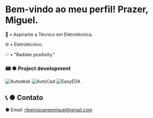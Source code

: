 # Bem-vindo ao meu perfil! Prazer, Miguel.

📕 •  Aspirante a Técnico em Eletrotécnica.

🌐 •  Eletrotécnico.

✨ •  "Radiate positivity."
 
  ### 📟  ●  Project development
  
  ![Autodesk](https://img.shields.io/badge/Autodesk-000000.svg?style=for-the-badge&logo=Autodesk&logoColor=white)
  ![AutoCad](https://img.shields.io/badge/AutoCAD-E51050.svg?style=for-the-badge&logo=AutoCAD&logoColor=white)
  ![EasyEDA](https://img.shields.io/badge/EasyEDA-1765F6.svg?style=for-the-badge&logo=EasyEDA&logoColor=white)

## 📞  ●  Contato

● Email: ribeirosoaresmiguel@gmail.com
